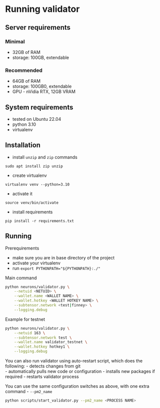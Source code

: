 # Running validator

## Server requirements

### Minimal 
 - 32GB of RAM
 - storage: 100GB, extendable

### Recommended
 - 64GB of RAM
 - storage: 100GB0, extendable
 - GPU - nVidia RTX, 12GB VRAM

## System requirements

- tested on Ubuntu 22.04
- python 3.10
- virtualenv


## Installation 

- install `unzip` and `zip` commands 

`sudo apt install zip unzip`

- create virtualenv

`virtualenv venv --python=3.10`

- activate it 

`source venv/bin/activate`

- install requirements

`pip install -r requirements.txt`

## Running

Prerequirements 

- make sure you are in base directory of the project
- activate your virtualenv 
- run `export PYTHONPATH="${PYTHONPATH}:./"`

Main command

```bash
python neurons/validator.py \
    --netuid <NETUID> \
    --wallet.name <WALLET NAME> \
    --wallet.hotkey <WALLET HOTKEY NAME> \
    --subtensor.network <test|finney> \
    --logging.debug
```

Example for testnet 

```bash
python neurons/validator.py \
    --netuid 163 \
    --subtensor.network test \
    --wallet.name validator_testnet \
    --wallet.hotkey hotkey1 \
    --logging.debug
```


You can also run validator using auto-restart script, which does the following:
    - detects changes from git  
    - automatically pulls new code or configuration
    - installs new packages if required
    - restarts validator process

You can  use the same configuration switches as above, with one extra command - `--pm2_name`

```bash
python scripts/start_validator.py --pm2_name <PROCESS NAME>
```

